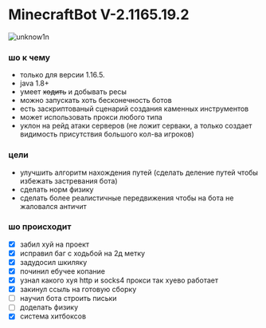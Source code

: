 # MinecraftBot V-2.1165.19.2

![unknow1n](https://user-images.githubusercontent.com/70069310/148758365-3a623ff3-da34-42e9-9b40-72a899b837d9.png)

### шо к чему
 * только для версии 1.16.5.
 * java 1.8+
 * умеет ~~ходить~~ и добывать ресы
 * можно запускать хоть бесконечность ботов
 * есть заскриптованый сценарий создания каменных инструментов
 * может использовать прокси любого типа
 * уклон на рейд атаки серверов (не ложит серваки, а только создает видимость присутствия большого кол-ва игроков)

### цели

 * улучшить алгоритм нахождения путей (сделать деление путей чтобы избежать застревания бота)
 * сделать норм физику
 * сделать более реалистичные передвижения чтобы на бота не жаловался античит

### шо происходит
- [x] забил хуй на проект
- [x] исправил баг с ходьбой на 2д  метку
- [x] задудосил шкиляку
- [x] починил ебучее копание
- [x] узнал какого хуя http и socks4 прокси так хуево работает
- [x] закинул ссыль на готовую сборку
- [ ] научил бота строить письки
- [ ] доделать физику
- [x] система хитбоксов
